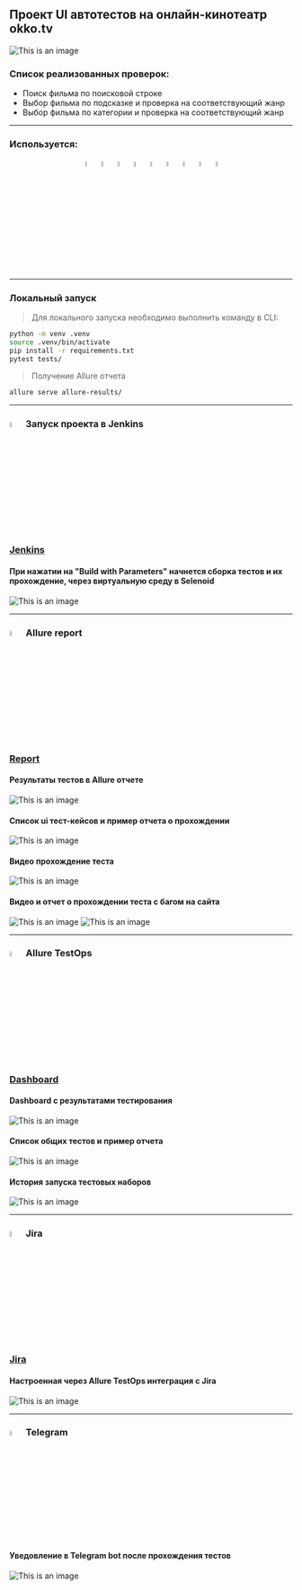 ## Проект UI автотестов на онлайн-кинотеатр okko.tv
![This is an image](resources/images/okkotv.png)

<h3> Список реализованных проверок:</h3>

* Поиск фильма по поисковой строке 
* Выбор фильма по подсказке и проверка на соответствующий жанр 
* Выбор фильма по категории и проверка на соответствующий жанр
  
----
### Используется:
<p  align="center">
  <code><img width="5%" title="Python" src="resources/logo/python.png"></code>
  <code><img width="5%" title="Pytest" src="resources/logo/pytest.png"></code>
  <code><img width="5%" title="Selene" src="resources/logo/selene.png"></code>
  <code><img width="5%" title="Jenkins" src="resources/logo/jenkins.png"></code>
  <code><img width="5%" title="Selenoid" src="resources/logo/selenoid.png"></code>
  <code><img width="5%" title="Allure Report" src="resources/logo/allure_report.png"></code>
  <code><img width="5%" title="Allure TestOps" src="resources/logo/allure_testops.png"></code>
  <code><img width="5%" title="Jira" src="resources/logo/jira.png"></code>
  <code><img width="5%" title="Telegram" src="resources/logo/tg.png"></code>
</p>

----
### Локальный запуск

> Для локального запуска необходимо выполнить команду в СLI:
```bash
python -m venv .venv
source .venv/bin/activate
pip install -r requirements.txt
pytest tests/
```

> Получение Allure отчета
```bash
allure serve allure-results/
```

----
### <img width="5%" title="Jenkins" src="resources/logo/jenkins.png"> Запуск проекта в Jenkins

### [Jenkins](https://jenkins.autotests.cloud/job/python_project_okko.tv/)

#### При нажатии на "Build with Parameters" начнется сборка тестов и их прохождение, через виртуальную среду в Selenoid
![This is an image](resources/images/jenkins.png)

<!-- Allure report -->
----
### <img width="5%" title="Allure Report" src="resources/logo/allure_report.png"> Allure report
### [Report](https://jenkins.autotests.cloud/job/python_project_okko.tv/18/allure/)
#### Результаты тестов в Allure отчете
![This is an image](resources/images/results.png)

#### Список ui тест-кейсов и пример отчета о прохождении
![This is an image](resources/images/tests.png)

#### Видео прохождение теста
![This is an image](resources/images/successfull_test.gif)

#### Видео и отчет о прохождении теcта с багом на сайта
![This is an image](resources/images/mood_tests.png)
![This is an image](resources/images/failed_test.gif)

<!-- Allure TestOps -->
----
### <img width="5%" title="Allure TestOps" src="resources/logo/allure_testops.png"> Allure TestOps

### [Dashboard](https://allure.autotests.cloud/project/3977/dashboards)

#### Dashboard с результатами тестирования
![This is an image](resources/images/dash.png)

#### Список общих тестов и пример отчета 
![This is an image](resources/images/tests_testoops.png)

#### История запуска тестовых наборов
![This is an image](resources/images/launches.png)

<!-- Jira -->
----
### <img width="5%" title="Jira" src="resources/logo/jira.png"> Jira

### [Jira](https://jira.autotests.cloud/browse/HOMEWORK-1061)

#### Настроенная через Allure TestOps интеграция с Jira

![This is an image](resources/images/jira_okko.png)


<!-- Telegram -->
----
### <img width="5%" title="Telegram" src="resources/logo/tg.png"> Telegram

#### Уведовление в Telegram bot после прохождения тестов

![This is an image](resources/images/tg_okkotv.png)


